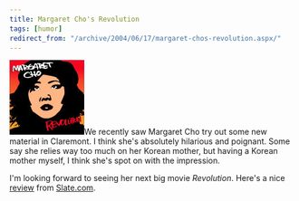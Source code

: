 ```yaml
---
title: Margaret Cho's Revolution
tags: [humor]
redirect_from: "/archive/2004/06/17/margaret-chos-revolution.aspx/"
---
```


![Margaret Cho Revolution](/assets/images/Margaret.jpg)We recently saw Margaret
Cho try out some new material in Claremont. I think she's absolutely
hilarious and poignant. Some say she relies way too much on her Korean
mother, but having a Korean mother myself, I think she's spot on with
the impression.

I'm looking forward to seeing her next big movie *Revolution*. Here's a
nice [review](http://slate.msn.com/id/2102645/fr/rss/) from
[Slate.com](http://slate.msn.com/).

